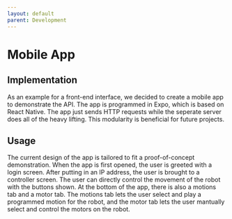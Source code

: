 ```yaml
---
layout: default
parent: Development
---
```


# Mobile App

## Implementation

As an example for a front-end interface, we decided to create a mobile app to demonstrate the API.
The app is programmed in Expo, which is based on React Native.
The app just sends HTTP requests while the seperate server does all of the heavy lifting.
This modularity is beneficial for future projects.

## Usage

The current design of the app is tailored to fit a proof-of-concept demonstration.
When the app is first opened, the user is greeted with a login screen.
After putting in an IP address, the user is brought to a controller screen.
The user can directly control the movement of the robot with the buttons shown.
At the bottom of the app, there is also a motions tab and a motor tab.
The motions tab lets the user select and play a programmed motion for the robot,
and the motor tab lets the user mantually select and control the motors on the robot.

